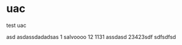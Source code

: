 # uac
test uac

asd
asdassdadadsas
1
salvoooo
12
1131 
    assdasd
                23423sdf
                sdfsdfsd